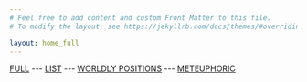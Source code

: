 ```yaml
---
# Feel free to add content and custom Front Matter to this file.
# To modify the layout, see https://jekyllrb.com/docs/themes/#overriding-theme-defaults

layout: home_full
---
```

[FULL](/full.markdown) --- [LIST](/index) --- [WORLDLY POSITIONS](/worldlypositions.markdown) --- [METEUPHORIC](meteuphoric.markdown)

